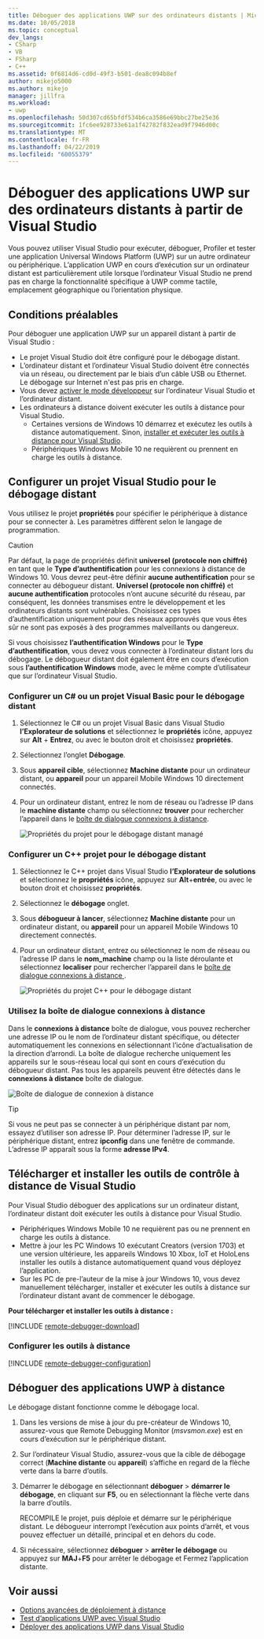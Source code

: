 ```yaml
---
title: Déboguer des applications UWP sur des ordinateurs distants | Microsoft Docs
ms.date: 10/05/2018
ms.topic: conceptual
dev_langs:
- CSharp
- VB
- FSharp
- C++
ms.assetid: 0f6814d6-cd0d-49f3-b501-dea8c094b8ef
author: mikejo5000
ms.author: mikejo
manager: jillfra
ms.workload:
- uwp
ms.openlocfilehash: 50d307cd65bfdf534b6ca3586e69bbc27be25e36
ms.sourcegitcommit: 1fc6ee928733e61a1f42782f832ead9f7946d00c
ms.translationtype: MT
ms.contentlocale: fr-FR
ms.lasthandoff: 04/22/2019
ms.locfileid: "60055379"
---
```

# <a name="debug-uwp-apps-on-remote-machines-from-visual-studio"></a>Déboguer des applications UWP sur des ordinateurs distants à partir de Visual Studio

Vous pouvez utiliser Visual Studio pour exécuter, déboguer, Profiler et tester une application Universal Windows Platform (UWP) sur un autre ordinateur ou périphérique. L’application UWP en cours d’exécution sur un ordinateur distant est particulièrement utile lorsque l’ordinateur Visual Studio ne prend pas en charge la fonctionnalité spécifique à UWP comme tactile, emplacement géographique ou l’orientation physique.

## <a name="BKMK_Prerequisites"></a> Conditions préalables

Pour déboguer une application UWP sur un appareil distant à partir de Visual Studio :

- Le projet Visual Studio doit être configuré pour le débogage distant.
- L’ordinateur distant et l’ordinateur Visual Studio doivent être connectés via un réseau, ou directement par le biais d’un câble USB ou Ethernet. Le débogage sur Internet n'est pas pris en charge.
- Vous devez [activer le mode développeur](/windows/uwp/get-started/enable-your-device-for-development) sur l’ordinateur Visual Studio et l’ordinateur distant.
- Les ordinateurs à distance doivent exécuter les outils à distance pour Visual Studio.
  - Certaines versions de Windows 10 démarrez et exécutez les outils à distance automatiquement. Sinon, [installer et exécuter les outils à distance pour Visual Studio](#BKMK_download).
  - Périphériques Windows Mobile 10 ne requièrent ou prennent en charge les outils à distance.

## <a name="BKMK_ConnectVS"></a> Configurer un projet Visual Studio pour le débogage distant
<a name="BKMK_DirectConnect"></a> Vous utilisez le projet **propriétés** pour spécifier le périphérique à distance pour se connecter à. Les paramètres diffèrent selon le langage de programmation.

> [!CAUTION]
> Par défaut, la page de propriétés définit **universel (protocole non chiffré)** en tant que le **Type d’authentification** pour les connexions à distance de Windows 10. Vous devrez peut-être définir **aucune authentification** pour se connecter au débogueur distant. **Universel (protocole non chiffré)** et **aucune authentification** protocoles n’ont aucune sécurité du réseau, par conséquent, les données transmises entre le développement et les ordinateurs distants sont vulnérables. Choisissez ces types d’authentification uniquement pour des réseaux approuvés que vous êtes sûr ne sont pas exposés à des programmes malveillants ou dangereux.
>
>Si vous choisissez **l’authentification Windows** pour le **Type d’authentification**, vous devez vous connecter à l’ordinateur distant lors du débogage. Le débogueur distant doit également être en cours d’exécution sous **l’authentification Windows** mode, avec le même compte d’utilisateur que sur l’ordinateur Visual Studio.

### <a name="BKMK_Choosing_the_remote_device_for_C__and_Visual_Basic_projects"></a> Configurer un C# ou un projet Visual Basic pour le débogage distant

1. Sélectionnez le C# ou un projet Visual Basic dans Visual Studio **l’Explorateur de solutions** et sélectionnez le **propriétés** icône, appuyez sur **Alt** +  **Entrez**, ou avec le bouton droit et choisissez **propriétés**.

1. Sélectionnez l’onglet **Débogage**.

1. Sous **appareil cible**, sélectionnez **Machine distante** pour un ordinateur distant, ou **appareil** pour un appareil Mobile Windows 10 directement connectés.

1. Pour un ordinateur distant, entrez le nom de réseau ou l’adresse IP dans le **machine distante** champ ou sélectionnez **trouver** pour rechercher l’appareil dans le [boîte de dialogue connexions à distance](#remote-connections).

    ![Propriétés du projet pour le débogage distant managé](../debugger/media/vsrun_managed_projprop_remote.png "Managed Debug des propriétés de projet")

### <a name="BKMK_Choosing_the_remote_device_for_JavaScript_and_C___projects"></a> Configurer un C++ projet pour le débogage distant

1. Sélectionnez le C++ projet dans Visual Studio **l’Explorateur de solutions** et sélectionnez le **propriétés** icône, appuyez sur **Alt**+**entrée**, ou avec le bouton droit et choisissez **propriétés**.

1. Sélectionnez le **débogage** onglet.

3. Sous **débogueur à lancer**, sélectionnez **Machine distante** pour un ordinateur distant, ou **appareil** pour un appareil Mobile Windows 10 directement connectés.

1. Pour un ordinateur distant, entrez ou sélectionnez le nom de réseau ou l’adresse IP dans le **nom_machine** champ ou la liste déroulante et sélectionnez **localiser** pour rechercher l’appareil dans le [boîte de dialogue connexions à distance ](#remote-connections).

    ![Propriétés du projet C++ pour le débogage distant](../debugger/media/vsrun_cpp_projprop_remote.png "propriétés du projet de débogage C++")

### <a name="remote-connections"></a> Utilisez la boîte de dialogue connexions à distance

Dans le **connexions à distance** boîte de dialogue, vous pouvez rechercher une adresse IP ou le nom de l’ordinateur distant spécifique, ou détecter automatiquement les connexions en sélectionnant l’icône d’actualisation de la direction d’arrondi. La boîte de dialogue recherche uniquement les appareils sur le sous-réseau local qui sont en cours d’exécution du débogueur distant. Pas tous les appareils peuvent être détectés dans le **connexions à distance** boîte de dialogue.

 ![Boîte de dialogue de connexion à distance](../debugger/media/vsrun_selectremotedebuggerdlg.png "boîte de dialogue connexions à distance")

>[!TIP]
>Si vous ne peut pas se connecter à un périphérique distant par nom, essayez d’utiliser son adresse IP. Pour déterminer l’adresse IP, sur le périphérique distant, entrez **ipconfig** dans une fenêtre de commande. L’adresse IP apparaît sous la forme **adresse IPv4**.

## <a name="BKMK_download"></a> Télécharger et installer les outils de contrôle à distance de Visual Studio

Pour Visual Studio déboguer des applications sur un ordinateur distant, l’ordinateur distant doit exécuter les outils à distance pour Visual Studio.

- Périphériques Windows Mobile 10 ne requièrent pas ou ne prennent en charge les outils à distance.
- Mettre à jour les PC Windows 10 exécutant Creators (version 1703) et une version ultérieure, les appareils Windows 10 Xbox, IoT et HoloLens installer les outils à distance automatiquement quand vous déployez l’application.
- Sur les PC de pre-l’auteur de la mise à jour Windows 10, vous devez manuellement télécharger, installer et exécuter les outils à distance sur l’ordinateur distant avant de commencer le débogage.

**Pour télécharger et installer les outils à distance :**

[!INCLUDE [remote-debugger-download](../debugger/includes/remote-debugger-download.md)]

### <a name="BKMK_setup"></a> Configurer les outils à distance

[!INCLUDE [remote-debugger-configuration](../debugger/includes/remote-debugger-configuration.md)]

## <a name="BKMK_RunRemoteDebug"></a> Déboguer des applications UWP à distance

Le débogage distant fonctionne comme le débogage local.

1. Dans les versions de mise à jour du pre-créateur de Windows 10, assurez-vous que Remote Debugging Monitor (*msvsmon.exe*) est en cours d’exécution sur le périphérique distant.

1. Sur l’ordinateur Visual Studio, assurez-vous que la cible de débogage correct (**Machine distante** ou **appareil**) s’affiche en regard de la flèche verte dans la barre d’outils.

1. Démarrer le débogage en sélectionnant **déboguer** > **démarrer le débogage**, en cliquant sur **F5**, ou en sélectionnant la flèche verte dans la barre d’outils.

   RECOMPILE le projet, puis déploie et démarre sur le périphérique distant. Le débogueur interrompt l’exécution aux points d’arrêt, et vous pouvez effectuer un détaillé, principal et en dehors du code.

1. Si nécessaire, sélectionnez **déboguer** > **arrêter le débogage** ou appuyez sur **MAJ**+**F5** pour arrêter le débogage et Fermez l’application distante.

## <a name="see-also"></a>Voir aussi
- [Options avancées de déploiement à distance](/windows/uwp/debug-test-perf/deploying-and-debugging-uwp-apps#advanced-remote-deployment-options)
- [Test d’applications UWP avec Visual Studio](/visualstudio/test/create-and-run-unit-tests-for-a-store-app-in-visual-studio/)
- [Déployer des applications UWP dans Visual Studio](debugging-windows-store-and-windows-universal-apps.md)
